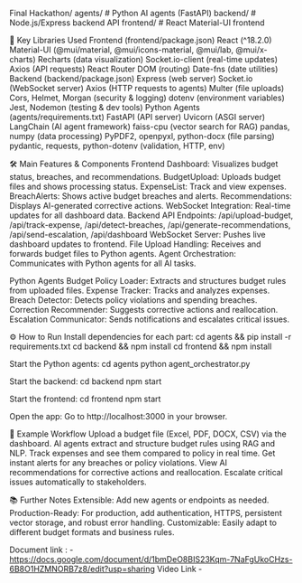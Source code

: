Final Hackathon/
  agents/      # Python AI agents (FastAPI)
  backend/     # Node.js/Express backend API
  frontend/    # React Material-UI frontend


🧩 Key Libraries Used
Frontend (frontend/package.json)
React (^18.2.0)
Material-UI (@mui/material, @mui/icons-material, @mui/lab, @mui/x-charts)
Recharts (data visualization)
Socket.io-client (real-time updates)
Axios (API requests)
React Router DOM (routing)
Date-fns (date utilities)
Backend (backend/package.json)
Express (web server)
Socket.io (WebSocket server)
Axios (HTTP requests to agents)
Multer (file uploads)
Cors, Helmet, Morgan (security & logging)
dotenv (environment variables)
Jest, Nodemon (testing & dev tools)
Python Agents (agents/requirements.txt)
FastAPI (API server)
Uvicorn (ASGI server)
LangChain (AI agent framework)
faiss-cpu (vector search for RAG)
pandas, numpy (data processing)
PyPDF2, openpyxl, python-docx (file parsing)
pydantic, requests, python-dotenv (validation, HTTP, env)

🛠️ Main Features & Components
Frontend
Dashboard: Visualizes budget status, breaches, and recommendations.
BudgetUpload: Uploads budget files and shows processing status.
ExpenseList: Track and view expenses.
BreachAlerts: Shows active budget breaches and alerts.
Recommendations: Displays AI-generated corrective actions.
WebSocket Integration: Real-time updates for all dashboard data.
Backend
API Endpoints: 
/api/upload-budget, 
/api/track-expense, 
/api/detect-breaches, 
/api/generate-recommendations, 
/api/send-escalation, /api/dashboard
WebSocket Server: Pushes live dashboard updates to frontend.
File Upload Handling: Receives and forwards budget files to Python agents.
Agent Orchestration: Communicates with Python agents for all AI tasks.

Python Agents
Budget Policy Loader: Extracts and structures budget rules from uploaded files.
Expense Tracker: Tracks and analyzes expenses.
Breach Detector: Detects policy violations and spending breaches.
Correction Recommender: Suggests corrective actions and reallocation.
Escalation Communicator: Sends notifications and escalates critical issues.

⚙️ How to Run
Install dependencies for each part:
cd agents && pip install -r requirements.txt
cd backend && npm install
cd frontend && npm install

Start the Python agents:
cd agents
python agent_orchestrator.py

Start the backend:
cd backend
npm start

Start the frontend:
cd frontend
npm start

Open the app:
Go to http://localhost:3000 in your browser.

📂 Example Workflow
Upload a budget file (Excel, PDF, DOCX, CSV) via the dashboard.
AI agents extract and structure budget rules using RAG and NLP.
Track expenses and see them compared to policy in real time.
Get instant alerts for any breaches or policy violations.
View AI recommendations for corrective actions and reallocation.
Escalate critical issues automatically to stakeholders.

📚 Further Notes
Extensible: Add new agents or endpoints as needed.
Production-Ready: For production, add authentication, HTTPS, persistent vector storage, and robust error handling.
Customizable: Easily adapt to different budget formats and business rules.

Document link : - https://docs.google.com/document/d/1bmDeO8BIS23Kqm-7NaFgUkoCHzs-6B8O1HZMNORB7z8/edit?usp=sharing
Video Link -